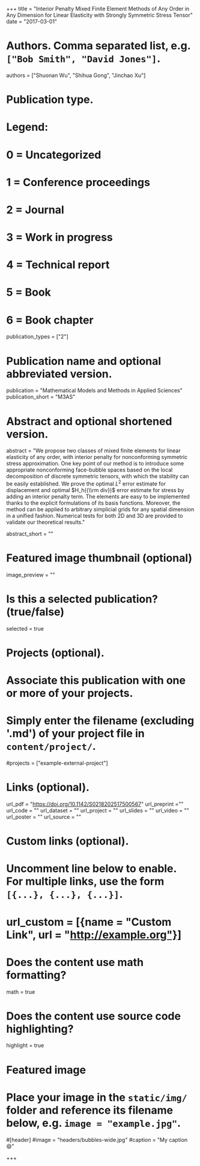 +++
title = "Interior Penalty Mixed Finite Element Methods of Any Order in Any Dimension for Linear Elasticity with Strongly Symmetric Stress Tensor"
date = "2017-03-01"

# Authors. Comma separated list, e.g. `["Bob Smith", "David Jones"]`.
authors = ["Shuonan Wu", "Shihua Gong", "Jinchao Xu"]

# Publication type.
# Legend:
# 0 = Uncategorized
# 1 = Conference proceedings
# 2 = Journal
# 3 = Work in progress
# 4 = Technical report
# 5 = Book
# 6 = Book chapter
publication_types = ["2"]

# Publication name and optional abbreviated version.
publication = "Mathematical Models and Methods in Applied Sciences"
publication_short = "M3AS"

# Abstract and optional shortened version.
abstract = "We propose two classes of mixed finite elements for linear elasticity of any order, with interior penalty for nonconforming symmetric stress approximation. One key point of our method is to introduce some appropriate nonconforming face-bubble spaces based on the local decomposition of discrete symmetric tensors, with which the stability can be easily established. We prove the optimal $L^2$ error estimate for displacement and optimal $H_h({\\rm div})$ error estimate for stress by adding an interior penalty term. The elements are easy to be implemented thanks to the explicit formulations of its basis functions. Moreover, the method can be applied to arbitrary simplicial grids for any spatial dimension in a unified fashion. Numerical tests for both 2D and 3D are provided to validate our theoretical results."


abstract_short = ""

# Featured image thumbnail (optional)
image_preview = ""

# Is this a selected publication? (true/false)
selected = true

# Projects (optional).
#   Associate this publication with one or more of your projects.
#   Simply enter the filename (excluding '.md') of your project file in `content/project/`.
#projects = ["example-external-project"]

# Links (optional).
url_pdf = "https://doi.org/10.1142/S0218202517500567"
url_preprint =""
url_code = ""
url_dataset = ""
url_project = ""
url_slides = ""
url_video = ""
url_poster = ""
url_source = ""

# Custom links (optional).
#   Uncomment line below to enable. For multiple links, use the form `[{...}, {...}, {...}]`.
# url_custom = [{name = "Custom Link", url = "http://example.org"}]

# Does the content use math formatting?
math = true

# Does the content use source code highlighting?
highlight = true

# Featured image
# Place your image in the `static/img/` folder and reference its filename below, e.g. `image = "example.jpg"`.
#[header]
#image = "headers/bubbles-wide.jpg"
#caption = "My caption :smile:"

+++

